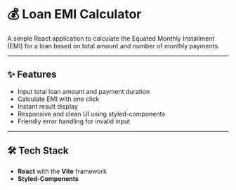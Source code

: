 # 💰 Loan EMI Calculator

A simple React application to calculate the Equated Monthly Installment (EMI) for a loan based on total amount and number of monthly payments.

---

## ✨ Features

- Input total loan amount and payment duration
- Calculate EMI with one click
- Instant result display
- Responsive and clean UI using styled-components
- Friendly error handling for invalid input

---

## 🛠 Tech Stack

- **React** with the **Vite** framework
- **Styled-Components**

